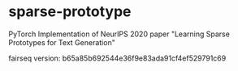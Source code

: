# sparse-prototype
PyTorch Implementation of NeurIPS 2020 paper "Learning Sparse Prototypes for Text Generation"

fairseq version: b65a85b692544e36f9e83ada91cf4ef529791c69
